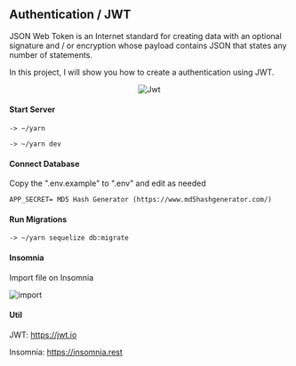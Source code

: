 ## Authentication / JWT

JSON Web Token is an Internet standard for creating data with an optional signature and / or encryption whose payload contains JSON that states any number of statements.

In this project, I will show you how to create a authentication using JWT.

<p align="center">
  <img src="https://github.com/teles1g/authentication/blob/master/jwt.png?raw=true" alt="Jwt"/>
</p>

#### Start Server

```
-> ~/yarn

-> ~/yarn dev
```

#### Connect Database

Copy the ".env.example" to ".env" and edit as needed

```
APP_SECRET= MD5 Hash Generator (https://www.md5hashgenerator.com/)
```

#### Run Migrations

```
-> ~/yarn sequelize db:migrate
```

#### Insomnia

Import file on Insomnia

![import](https://github.com/teles1g/authentication/blob/master/import.png)

#### Util

JWT: https://jwt.io

Insomnia: https://insomnia.rest
